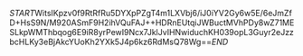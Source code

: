$START$WitsIKpzv0f9RtRfRu5DYXpPZgT4m1LXVbj6/iJ0iYV2Gy6w5E/6eJmZfD+HsS9N/M920ASmF9H2ihVQuFAJ++HDRnEUtqiJWBuctMVhPDy8wZ71MESLkpWMThbqog6E9iR8yrPewI9Ncx7JklJvIHNwiduchKH039opL3Guyr2eJzzbcHLKy3eBjAkcYUoKh2YXk5J4p6kz6RdMsQ78Wg==$END$